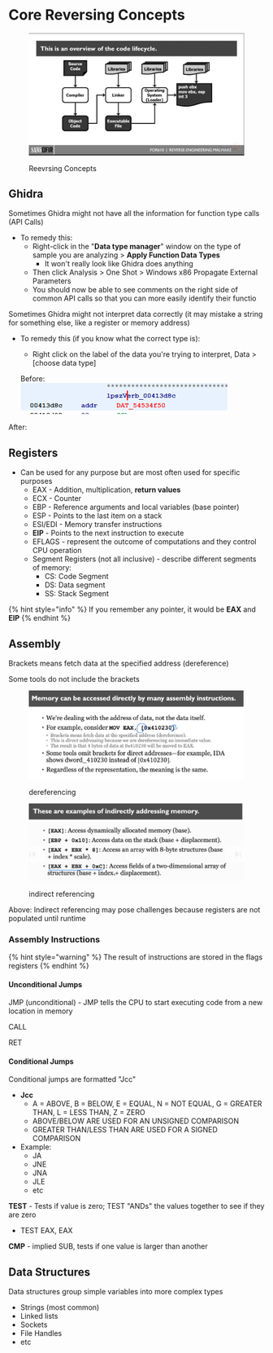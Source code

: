 # Core Reversing Concepts

<figure><img src="../../.gitbook/assets/image (7) (2).png" alt=""><figcaption><p>Reevrsing Concepts</p></figcaption></figure>

## Ghidra

Sometimes Ghidra might not have all the information for function type calls (API Calls)

* To remedy this:
  * Right-click in the "**Data type manager**" window on the type of sample you are analyzing > **Apply Function Data Types**
    * It won't really look like Ghidra does anything
  * Then click Analysis > One Shot > Windows x86 Propagate External Parameters
  * You should now be able to see comments on the right side of common API calls so that you can more easily identify their functio

Sometimes Ghidra might not interpret data correctly (it may mistake a string for something else, like a register or memory address)

*   To remedy this (if you know what the correct type is):

    * Right click on the label of the data you're trying to interpret, Data > \[choose data type]

    Before:\
    ![](<../../.gitbook/assets/image (7).png>)

&#x20;     After:\
&#x20;    &#x20;



## Registers

* Can be used for any purpose but are most often used for specific purposes
  * EAX - Addition, multiplication, **return values**
  * ECX - Counter
  * EBP - Reference arguments and local variables (base pointer)
  * ESP - Points to the last item on a stack
  * ESI/EDI - Memory transfer instructions
  * **EIP** - Points to the next instruction to execute
  * EFLAGS - represent the outcome of computations and they control CPU operation
  * Segment Registers (not all inclusive) - describe different segments of memory:
    * CS: Code Segment
    * DS: Data segment
    * SS: Stack Segment

{% hint style="info" %}
If you remember any pointer, it would be **EAX** and **EIP**
{% endhint %}

## Assembly

Brackets means fetch data at the specified address (dereference)

Some tools do not include the brackets

<figure><img src="../../.gitbook/assets/image (8).png" alt=""><figcaption><p>dereferencing</p></figcaption></figure>

<figure><img src="../../.gitbook/assets/image (9).png" alt=""><figcaption><p>indirect referencing</p></figcaption></figure>

Above: Indirect referencing may pose challenges because registers are not populated until runtime

### Assembly Instructions

{% hint style="warning" %}
The result of instructions are stored in the flags registers
{% endhint %}

#### Unconditional Jumps

JMP (unconditional) - JMP tells the CPU to start executing code from a new location in memory

CALL

RET

#### Conditional Jumps

Conditional jumps are formatted "Jcc"

* **Jcc**
  * A = ABOVE, B = BELOW, E = EQUAL, N = NOT EQUAL, G = GREATER THAN, L = LESS THAN, Z = ZERO
  * ABOVE/BELOW ARE USED FOR AN UNSIGNED COMPARISON
  * GREATER THAN/LESS THAN ARE USED FOR A SIGNED COMPARISON
* Example:
  * JA
  * JNE
  * JNA
  * JLE
  * etc

**TEST** - Tests if value is zero; TEST "ANDs" the values together to see if they are zero

* TEST EAX, EAX

**CMP** - implied SUB, tests if one value is larger than another

## Data Structures

Data structures group simple variables into more complex types

* Strings (most common)
* Linked lists
* Sockets
* File Handles
* etc

